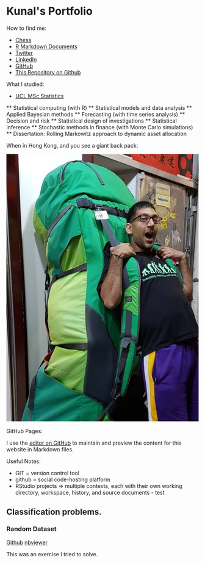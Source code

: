 # Kunal's Portfolio

How to find me:

* [Chess](https://www.chess.com/member/kun-al)
* [R Markdown Documents](http://www.rpubs.com/kunalharia)
* [Twitter](https://twitter.com/KunalHaria10)
* [LinkedIn](http://linkedin.com/in/kunal-haria)
* [GitHub](https://github.com/kunalharia)
* [This Repository on Github](https://github.com/kunalharia/kunalharia.github.io)

What I studied:
* [UCL MSc Statistics](https://www.ucl.ac.uk/prospective-students/graduate/taught/degrees/statistics-msc)

**	Statistical computing (with R)
**	Statistical models and data analysis
**	Applied Bayesian methods
**	Forecasting (with time series analysis)
**	Decision and risk
**	Statistical design of investigations
**	Statistical inference
**	Stochastic methods in finance (with Monte Carlo simulations)
**	Dissertation: Rolling Markowitz approach to dynamic asset allocation

When in Hong Kong, and you see a giant back pack:

<p align="center">
  <img src="https://raw.githubusercontent.com/kunalharia/kunalharia.github.io/master/images/HKJan2018.jpg">
</p>

GitHub Pages:

I use the [editor on GitHub](https://github.com/kunalharia/kunalharia.github.io/edit/master/README.md) to maintain and preview the content for this website in Markdown files.

Useful Notes:

* GIT = version control tool
* github = social code-hosting platform
* RStudio projects => multiple contexts, each with their own working directory, workspace, history, and source documents - test

## Classification problems.

### Random Dataset

[Github](https://github.com/kunalharia/kunalharia.github.io/blob/master/ipynb/StatusToday%20-%20binary%20classification%20task%20-%20by%20Kunal.ipynb) [nbviewer](http://nbviewer.jupyter.org/github/kunalharia/kunalharia.github.io/blob/master/ipynb/StatusToday%20-%20binary%20classification%20task%20-%20by%20Kunal.ipynb)

This was an exercise I tried to solve.
